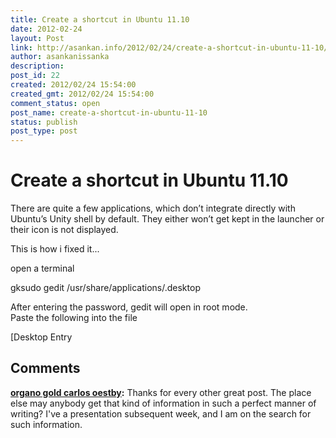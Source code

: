 ```yaml
---
title: Create a shortcut in Ubuntu 11.10
date: 2012-02-24
layout: Post
link: http://asankan.info/2012/02/24/create-a-shortcut-in-ubuntu-11-10/
author: asankanissanka
description: 
post_id: 22
created: 2012/02/24 15:54:00
created_gmt: 2012/02/24 15:54:00
comment_status: open
post_name: create-a-shortcut-in-ubuntu-11-10
status: publish
post_type: post
---
```


# Create a shortcut in Ubuntu 11.10

There are quite a few applications, which don’t integrate directly with Ubuntu’s Unity shell by default. They either won’t get kept in the launcher or their icon is not displayed.  
  
This is how i fixed it...  
  
open a terminal  
  
gksudo gedit /usr/share/applications/.desktop  
  
After entering the password, gedit will open in root mode.  
Paste the following into the file  
  
[Desktop Entry

## Comments

**[organo gold carlos oestby](#14 "2013-06-29 23:49:32"):** Thanks for every other great post. The place else may anybody get that kind of information in such a perfect manner of writing? I've a presentation subsequent week, and I am on the search for such information.

